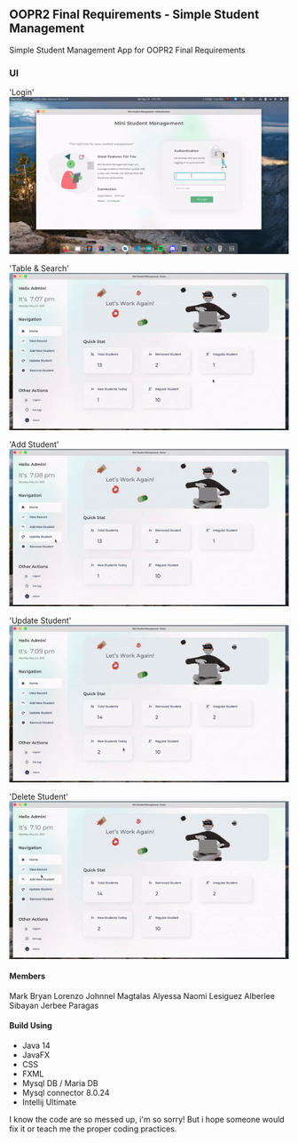 ## OOPR2 Final Requirements - Simple Student Management

  Simple Student Management App for OOPR2 Final Requirements

### UI
 
'Login'
![Login](https://raw.githubusercontent.com/Jervx/Simple-Student-Management---JavaFX/main/SS/login-animated.gif)

'Table & Search'
![Table & Search](https://raw.githubusercontent.com/Jervx/Simple-Student-Management---JavaFX/main/SS/table%20%26%20search.gif)

'Add Student'
![Add New Student](https://raw.githubusercontent.com/Jervx/Simple-Student-Management---JavaFX/main/SS/add-animated.gif)

'Update Student'
![Update Student](https://raw.githubusercontent.com/Jervx/Simple-Student-Management---JavaFX/main/SS/update%20-%20animated.gif)

'Delete Student'
![Delete Student](https://raw.githubusercontent.com/Jervx/Simple-Student-Management---JavaFX/main/SS/delete%20-%20animated.gif)


#### Members
  Mark Bryan Lorenzo
  Johnnel Magtalas
  Alyessa Naomi Lesiguez
  Alberlee Sibayan
  Jerbee Paragas

#### Build Using
  - Java 14
  - JavaFX
  - CSS
  - FXML
  - Mysql DB / Maria DB
  - Mysql connector 8.0.24
  - Intellij Ultimate


I know the code are so messed up, i'm so sorry! But i hope someone would fix it or teach me the proper coding practices.
